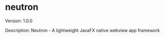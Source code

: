 # neutron

Version: 1.0.0

Description: Neutron - A lightweight JavaFX native webview app framework
